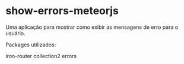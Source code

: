 show-errors-meteorjs
====================

Uma aplicação para mostrar como exibir as mensagens de erro para o usuário.

Packages utilizados:

iron-router
collection2
errors

